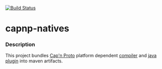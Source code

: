 [![Build Status](https://travis-ci.org/expretio/capnp-natives.svg?branch=master)](https://travis-ci.org/expretio/capnp-natives)

capnp-natives
==================

### Description

This project bundles [Cap'n Proto](http://capnproto.org) platform dependent [compiler](https://capnproto.org/capnp-tool.html) and [java plugin](https://dwrensha.github.io/capnproto-java/index.html) into maven artifacts.

